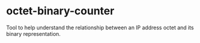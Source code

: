 # octet-binary-counter
Tool to help understand the relationship between an IP address octet and its binary representation.
